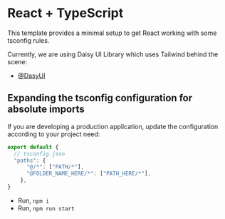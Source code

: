 # React + TypeScript

This template provides a minimal setup to get React working with some tsconfig rules.

Currently, we are using Daisy UI Library which uses Tailwind behind the scene:

- [@DasyUI](https://daisyui.com/)

## Expanding the tsconfig configuration for absolute imports

If you are developing a production application, update the configuration according to your project need:

```js
export default {
  // tsconfig.json
  "paths": {
      "@/*": ["PATH/*"],
      "@FOLDER_NAME_HERE/*": ["PATH_HERE/*"],
    },
}
```

- Run, `npm i`
- Run, `npm run start`
